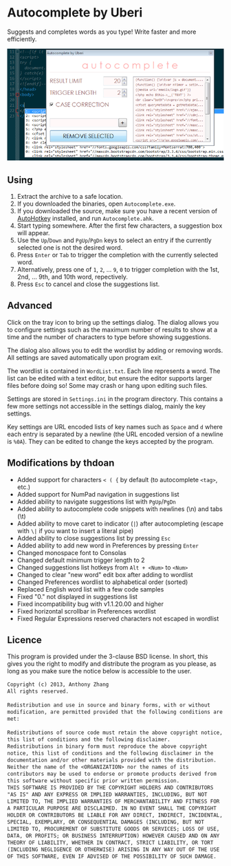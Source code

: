 Autocomplete by Uberi
=====================
Suggests and completes words as you type! Write faster and more efficiently.

![Screenshot](Screenshot.png)

Using
-----

1. Extract the archive to a safe location.
2. If you downloaded the binaries, open `Autocomplete.exe`.
3. If you downloaded the source, make sure you have a recent version of [AutoHotkey](http://www.autohotkey.com/) installed, and run `Autocomplete.ahk`.
4. Start typing somewhere. After the first few characters, a suggestion box will appear.
5. Use the `Up`/`Down` and `PgUp`/`PgDn` keys to select an entry if the currently selected one is not the desired word.
6. Press `Enter` or `Tab` to trigger the completion with the currently selected word.
7. Alternatively, press one of `1`, `2`, ... `9`, `0` to trigger completion with the 1st, 2nd, ... 9th, and 10th word, repectively.
8. Press `Esc` to cancel and close the suggestions list.

Advanced
--------

Click on the tray icon to bring up the settings dialog. The dialog allows you to configure settings such as the maximum number of results to show at a time and the number of characters to type before showing suggestions.

The dialog also allows you to edit the wordlist by adding or removing words. All settings are saved automatically upon program exit.

The wordlist is contained in `WordList.txt`. Each line represents a word. The list can be edited with a text editor, but ensure the editor supports larger files before doing so! Some may crash or hang upon editing such files.

Settings are stored in `Settings.ini` in the program directory. This contains a few more settings not accessible in the settings dialog, mainly the key settings.

Key settings are URL encoded lists of key names such as `Space` and `d` where each entry is separated by a newline (the URL encoded version of a newline is `%0A`). They can be edited to change the keys accepted by the program.

Modifications by thdoan
-----------------------

- Added support for characters `< ( {` by default (to autocomplete `<tag>`, etc.)
- Added support for NumPad navigation in suggestions list
- Added ability to navigate suggestions list with `PgUp`/`PgDn`
- Added ability to autocomplete code snippets with newlines (\n) and tabs (\t)
- Added ability to move caret to indicator (`|`) after autocompleting (escape with `\|` if you want to insert a literal pipe)
- Added ability to close suggestions list by pressing `Esc`
- Added ability to add new word in Preferences by pressing `Enter`
- Changed monospace font to Consolas
- Changed default minimum trigger length to 2
- Changed suggestions list hotkeys from `Alt + <Num>` to `<Num>`
- Changed to clear "new word" edit box after adding to wordlist
- Changed Preferences wordlist to alphabetical order (sorted)
- Replaced English word list with a few code samples
- Fixed "0." not displayed in suggestions list
- Fixed incompatibility bug with v1.1.20.00 and higher
- Fixed horizontal scrollbar in Preferences wordlist
- Fixed Regular Expressions reserved characters not escaped in wordlist

Licence
-------

This program is provided under the 3-clause BSD license. In short, this gives you the right to modify and distribute the program as you please, as long as you make sure the notice below is accessible to the user.

    Copyright (c) 2013, Anthony Zhang
    All rights reserved.

    Redistribution and use in source and binary forms, with or without modification, are permitted provided that the following conditions are met:

    Redistributions of source code must retain the above copyright notice, this list of conditions and the following disclaimer.
    Redistributions in binary form must reproduce the above copyright notice, this list of conditions and the following disclaimer in the documentation and/or other materials provided with the distribution.
    Neither the name of the <ORGANIZATION> nor the names of its contributors may be used to endorse or promote products derived from this software without specific prior written permission.
    THIS SOFTWARE IS PROVIDED BY THE COPYRIGHT HOLDERS AND CONTRIBUTORS "AS IS" AND ANY EXPRESS OR IMPLIED WARRANTIES, INCLUDING, BUT NOT LIMITED TO, THE IMPLIED WARRANTIES OF MERCHANTABILITY AND FITNESS FOR A PARTICULAR PURPOSE ARE DISCLAIMED. IN NO EVENT SHALL THE COPYRIGHT HOLDER OR CONTRIBUTORS BE LIABLE FOR ANY DIRECT, INDIRECT, INCIDENTAL, SPECIAL, EXEMPLARY, OR CONSEQUENTIAL DAMAGES (INCLUDING, BUT NOT LIMITED TO, PROCUREMENT OF SUBSTITUTE GOODS OR SERVICES; LOSS OF USE, DATA, OR PROFITS; OR BUSINESS INTERRUPTION) HOWEVER CAUSED AND ON ANY THEORY OF LIABILITY, WHETHER IN CONTRACT, STRICT LIABILITY, OR TORT (INCLUDING NEGLIGENCE OR OTHERWISE) ARISING IN ANY WAY OUT OF THE USE OF THIS SOFTWARE, EVEN IF ADVISED OF THE POSSIBILITY OF SUCH DAMAGE.
